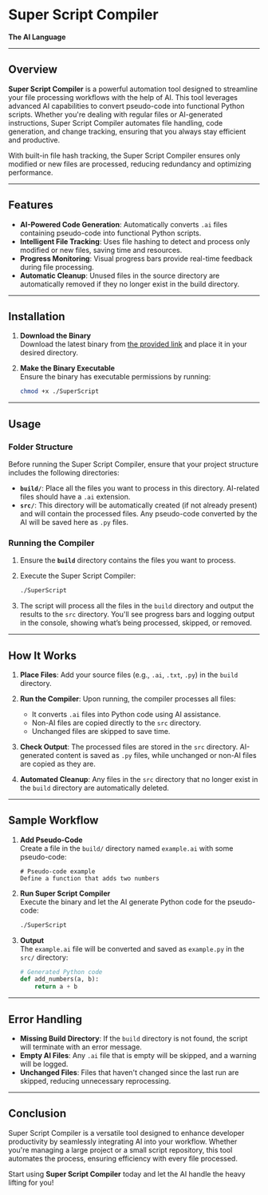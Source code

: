 # Super Script Compiler  
**The AI Language**

---

## Overview

**Super Script Compiler** is a powerful automation tool designed to streamline your file processing workflows with the help of AI. This tool leverages advanced AI capabilities to convert pseudo-code into functional Python scripts. Whether you're dealing with regular files or AI-generated instructions, Super Script Compiler automates file handling, code generation, and change tracking, ensuring that you always stay efficient and productive.

With built-in file hash tracking, the Super Script Compiler ensures only modified or new files are processed, reducing redundancy and optimizing performance.

---

## Features

- **AI-Powered Code Generation**: Automatically converts `.ai` files containing pseudo-code into functional Python scripts.
- **Intelligent File Tracking**: Uses file hashing to detect and process only modified or new files, saving time and resources.
- **Progress Monitoring**: Visual progress bars provide real-time feedback during file processing.
- **Automatic Cleanup**: Unused files in the source directory are automatically removed if they no longer exist in the build directory.

---

## Installation

1. **Download the Binary**  
   Download the latest binary from [the provided link](#) and place it in your desired directory.

2. **Make the Binary Executable**  
   Ensure the binary has executable permissions by running:

   ```bash
   chmod +x ./SuperScript
   ```

---

## Usage

### Folder Structure

Before running the Super Script Compiler, ensure that your project structure includes the following directories:

- **`build/`**: Place all the files you want to process in this directory. AI-related files should have a `.ai` extension.
- **`src/`**: This directory will be automatically created (if not already present) and will contain the processed files. Any pseudo-code converted by the AI will be saved here as `.py` files.

### Running the Compiler

1. Ensure the **`build`** directory contains the files you want to process.
   
2. Execute the Super Script Compiler:

   ```bash
   ./SuperScript
   ```

3. The script will process all the files in the `build` directory and output the results to the `src` directory. You'll see progress bars and logging output in the console, showing what’s being processed, skipped, or removed.

---

## How It Works

1. **Place Files**: Add your source files (e.g., `.ai`, `.txt`, `.py`) in the `build` directory.
   
2. **Run the Compiler**: Upon running, the compiler processes all files:
   - It converts `.ai` files into Python code using AI assistance.
   - Non-AI files are copied directly to the `src` directory.
   - Unchanged files are skipped to save time.

3. **Check Output**: The processed files are stored in the `src` directory. AI-generated content is saved as `.py` files, while unchanged or non-AI files are copied as they are.

4. **Automated Cleanup**: Any files in the `src` directory that no longer exist in the `build` directory are automatically deleted.

---

## Sample Workflow

1. **Add Pseudo-Code**  
   Create a file in the `build/` directory named `example.ai` with some pseudo-code:

   ```pseudo
   # Pseudo-code example
   Define a function that adds two numbers
   ```

2. **Run Super Script Compiler**  
   Execute the binary and let the AI generate Python code for the pseudo-code:

   ```bash
   ./SuperScript
   ```

3. **Output**  
   The `example.ai` file will be converted and saved as `example.py` in the `src/` directory:

   ```python
   # Generated Python code
   def add_numbers(a, b):
       return a + b
   ```

---

## Error Handling

- **Missing Build Directory**: If the `build` directory is not found, the script will terminate with an error message.
- **Empty AI Files**: Any `.ai` file that is empty will be skipped, and a warning will be logged.
- **Unchanged Files**: Files that haven't changed since the last run are skipped, reducing unnecessary reprocessing.

---

## Conclusion

Super Script Compiler is a versatile tool designed to enhance developer productivity by seamlessly integrating AI into your workflow. Whether you're managing a large project or a small script repository, this tool automates the process, ensuring efficiency with every file processed.

Start using **Super Script Compiler** today and let the AI handle the heavy lifting for you!
